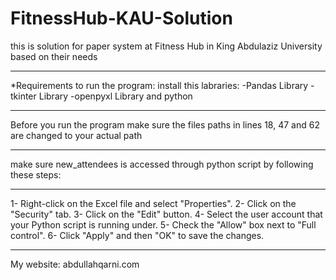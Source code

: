 # FitnessHub-KAU-Solution

this is solution for paper system at Fitness Hub in King Abdulaziz University based on their needs

----------

*Requirements to run the program:
install this labraries: 
-Pandas Library 
-tkinter Library 
-openpyxl Library 
and 
python

---------

Before you run the program make sure the files paths in lines 18, 47 and 62 are changed to your actual path

--------

make sure new_attendees is accessed through python script by following these steps:

--------

1- Right-click on the Excel file and select "Properties".
2- Click on the "Security" tab.
3- Click on the "Edit" button.
4- Select the user account that your Python script is running under.
5- Check the "Allow" box next to "Full control".
6- Click "Apply" and then "OK" to save the changes.

--------

My website: abdullahqarni.com
